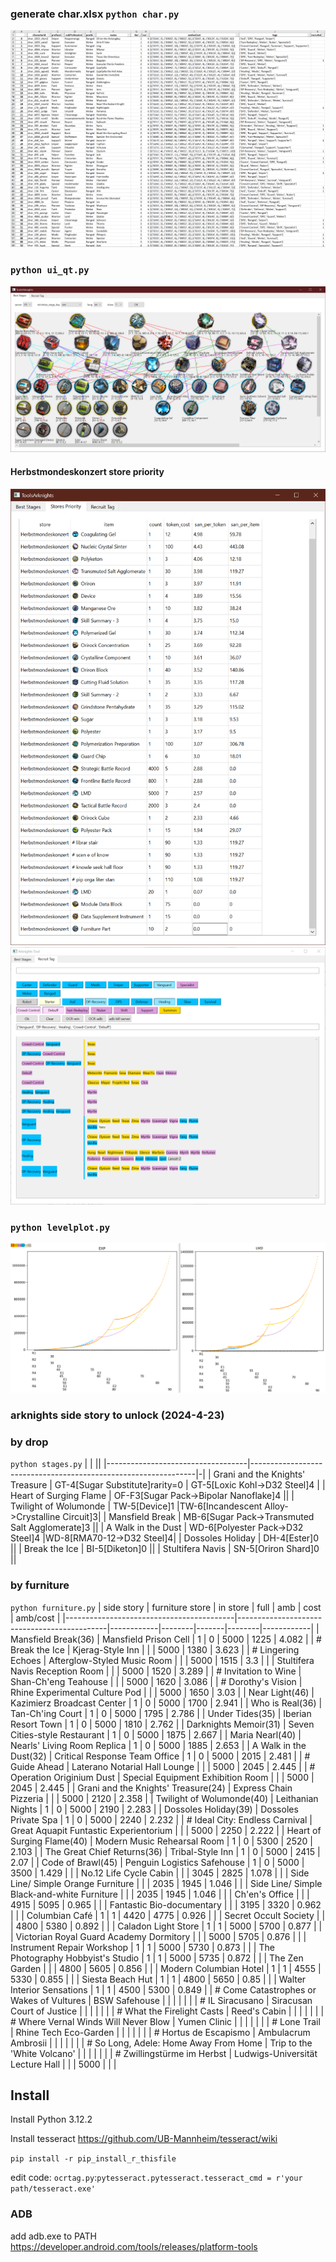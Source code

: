 ###  generate char.xlsx ```python char.py```
![screenshot](screenshot/charxlsx.png)
### ```python ui_qt.py```
![screenshot](screenshot/farm.png)
#### Herbstmondeskonzert store priority
![screenshot](screenshot/event_store_priority.png)
![screenshot](screenshot/tag.png)

### ```python levelplot.py```
![screenshot](screenshot/levelplot.png)
### arknights side story to unlock (2024-4-23)
### by drop 
```python stages.py```
|                                   |                                                                ||
|-----------------------------------|----------------------------------------------------------------|-|
| Grani and the Knights' Treasure | GT-4[Sugar Substitute]rarity=0            | GT-5[Loxic Kohl->D32 Steel]4 |
| Heart of Surging Flame          | OF-F3[Sugar Pack->Bipolar Nanoflake]4                        ||
| Twilight of Wolumonde           | TW-5[Device]1      |TW-6[Incandescent Alloy->Crystalline Circuit]3|
| Mansfield Break                 | MB-6[Sugar Pack->Transmuted Salt Agglomerate]3               ||
| A Walk in the Dust              | WD-6[Polyester Pack->D32 Steel]4       |WD-8[RMA70-12->D32 Steel]4|
| Dossoles Holiday                | DH-4[Ester]0                                                 ||
| Break the Ice                   | BI-5[Diketon]0                                               ||
| Stultifera Navis                | SN-5[Oriron Shard]0                                          ||

### by furniture
```python furniture.py```
| side story                               | furniture store                             | in store   | full   | amb   | cost   | amb/cost   |
|------------------------------------------|---------------------------------------------|------------|--------|-------|--------|------------|
| Mansfield Break(36)                      | Mansfield Prison Cell                       | 1          | 0      | 5000  | 1225   | 4.082      |
| # Break the Ice                          | Kjerag-Style Inn                            |            |        | 5000  | 1380   | 3.623      |
| # Lingering Echoes                       | Afterglow-Styled Music Room                 |            |        | 5000  | 1515   | 3.3        |
|                                          | Stultifera Navis Reception Room             |            |        | 5000  | 1520   | 3.289      |
| # Invitation to Wine                     | Shan-Ch'eng Teahouse                        |            |        | 5000  | 1620   | 3.086      |
| # Dorothy's Vision                       | Rhine Experimental Culture Pod              |            |        | 5000  | 1650   | 3.03       |
| Near Light(46)                           | Kazimierz Broadcast Center                  | 1          | 0      | 5000  | 1700   | 2.941      |
| Who is Real(36)                          | Tan-Ch'ing Court                            | 1          | 0      | 5000  | 1795   | 2.786      |
| Under Tides(35)                          | Iberian Resort Town                         | 1          | 0      | 5000  | 1810   | 2.762      |
| Darknights Memoir(31)                    | Seven Cities-style Restaurant               | 1          | 0      | 5000  | 1875   | 2.667      |
| Maria Nearl(40)                          | Nearls' Living Room Replica                 | 1          | 0      | 5000  | 1885   | 2.653      |
| A Walk in the Dust(32)                   | Critical Response Team Office               | 1          | 0      | 5000  | 2015   | 2.481      |
| # Guide Ahead                            | Laterano Notarial Hall Lounge               |            |        | 5000  | 2045   | 2.445      |
| # Operation Originium Dust               | Special Equipment Exhibition Room           |            |        | 5000  | 2045   | 2.445      |
| Grani and the Knights' Treasure(24)      | Express Chain Pizzeria                      |            |        | 5000  | 2120   | 2.358      |
| Twilight of Wolumonde(40)                | Leithanian Nights                           | 1          | 0      | 5000  | 2190   | 2.283      |
| Dossoles Holiday(39)                     | Dossoles Private Spa                        | 1          | 0      | 5000  | 2240   | 2.232      |
| # Ideal City: Endless Carnival           | Great Aquapit Funtastic Experientorium      |            |        | 5000  | 2250   | 2.222      |
| Heart of Surging Flame(40)               | Modern Music Rehearsal Room                 | 1          | 0      | 5300  | 2520   | 2.103      |
| The Great Chief Returns(36)              | Tribal-Style Inn                            | 1          | 0      | 5000  | 2415   | 2.07       |
| Code of Brawl(45)                        | Penguin Logistics Safehouse                 | 1          | 0      | 5000  | 3500   | 1.429      |
|                                          | No.12 Life Cycle Cabin                      |            |        | 3045  | 2825   | 1.078      |
|                                          | Side Line/ Simple Orange Furniture          |            |        | 2035  | 1945   | 1.046      |
|                                          | Side Line/ Simple Black-and-white Furniture |            |        | 2035  | 1945   | 1.046      |
|                                          | Ch'en's Office                              |            |        | 4915  | 5095   | 0.965      |
|                                          | Fantastic Bio-documentary                   |            |        | 3195  | 3320   | 0.962      |
|                                          | Columbian Café                              | 1          | 1      | 4420  | 4775   | 0.926      |
|                                          | Secret Occult Society                       |            |        | 4800  | 5380   | 0.892      |
|                                          | Caladon Light Store                         | 1          | 1      | 5000  | 5700   | 0.877      |
|                                          | Victorian Royal Guard Academy Dormitory     |            |        | 5000  | 5705   | 0.876      |
|                                          | Instrument Repair Workshop                  | 1          | 1      | 5000  | 5730   | 0.873      |
|                                          | The Photography Hobbyist's Studio           | 1          | 1      | 5000  | 5735   | 0.872      |
|                                          | The Zen Garden                              |            |        | 4800  | 5605   | 0.856      |
|                                          | Modern Columbian Hotel                      | 1          | 1      | 4555  | 5330   | 0.855      |
|                                          | Siesta Beach Hut                            | 1          | 1      | 4800  | 5650   | 0.85       |
|                                          | Walter Interior Sensations                  | 1          | 1      | 4500  | 5300   | 0.849      |
| # Come Catastrophes or Wakes of Vultures | BSW Safehouse                               |            |        |       |        |            |
| # IL Siracusano                          | Siracusan Court of Justice                  |            |        |       |        |            |
| # What the Firelight Casts               | Reed's Cabin                                |            |        |       |        |            |
| # Where Vernal Winds Will Never Blow     | Yumen Clinic                                |            |        |       |        |            |
| # Lone Trail                             | Rhine Tech Eco-Garden                       |            |        |       |        |            |
| # Hortus de Escapismo                    | Ambulacrum Ambrosii                         |            |        |       |        |            |
| # So Long, Adele: Home Away From Home    | Trip to the 'White Volcano'                 |            |        |       |        |            |
| # Zwillingstürme im Herbst               | Ludwigs-Universität Lecture Hall            |            |        | 5000  |        |            |


## Install
Install Python 3.12.2

Install tesseract https://github.com/UB-Mannheim/tesseract/wiki

```pip install -r pip_install_r_thisfile```

edit code:   ```ocrtag.py```:```pytesseract.pytesseract.tesseract_cmd = r'your path/tesseract.exe'```


### ADB
  add adb.exe to PATH https://developer.android.com/tools/releases/platform-tools


